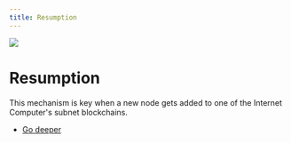 ```yaml
---
title: Resumption
---
```


![](/img/how-it-works/resumption.600x300.jpg)

# Resumption


This mechanism is key when a new node gets added to one of the Internet Computer's subnet blockchains. 

* [Go deeper](/how-it-works/resumption/)
